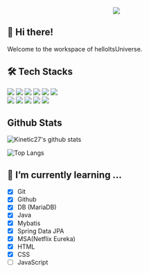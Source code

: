 <div align= "center">
    <img src="https://capsule-render.vercel.app/api?type=rect&color=595959&height=120&text=Universe's%20Universe&animation=&fontColor=ffffff&fontSize=50" />
    </div>

## 👋 Hi there!
Welcome to the workspace of helloItsUniverse.

## 🛠️ Tech Stacks
<div style="text-align: left;">
    <div style="margin: ; text-align: left;" "text-align: left;"> 
          <img src="https://img.shields.io/badge/Matlab-0076a8?style=for-the-badge&logo=Matlab&logoColor=white">
          <img src="https://img.shields.io/badge/Git-F05032?style=for-the-badge&logo=Git&logoColor=white">
          <img src="https://img.shields.io/badge/Github-181717?style=for-the-badge&logo=Github&logoColor=white">
          <img src="https://img.shields.io/badge/Java-007396?style=for-the-badge&logo=Java&logoColor=white">
          <img src="https://img.shields.io/badge/Spring Boot-6DB33F?style=for-the-badge&logo=Spring Boot&logoColor=white">
          <img src="https://img.shields.io/badge/Spring Data JPA-6DB33F?style=for-the-badge&logo=Spring Data JPA&logoColor=white">
          <br/><img src="https://img.shields.io/badge/Python-3776AB?style=for-the-badge&logo=Python&logoColor=white">
          <img src="https://img.shields.io/badge/PyTorch-EE4C2C?style=for-the-badge&logo=PyTorch&logoColor=white">
          <img src="https://img.shields.io/badge/Vue.js-4FC08D?style=for-the-badge&logo=Vue.js&logoColor=white">
          <img src="https://img.shields.io/badge/Javascript-F7DF1E?style=for-the-badge&logo=Javascript&logoColor=white">
          <img src="https://img.shields.io/badge/HTML5-E34F26?style=for-the-badge&logo=HTML5&logoColor=white">
          </div>
    </div>

## Github Stats
![Kinetic27's github stats](https://github-readme-stats.vercel.app/api?username=helloItsUniverse&show_icons=true&theme=tokyonight)

![Top Langs](https://github-readme-stats.vercel.app/api/top-langs/?username=helloItsUniverse&layout=compact&theme=tokyonight)


## 🌱 I’m currently learning ...
- [x] Git
- [x] Github
- [x] DB (MariaDB)
- [x] Java
- [x] Mybatis
- [x] Spring Data JPA
- [x] MSA(Netflix Eureka)
- [x] HTML
- [x] CSS
- [ ] JavaScript

<!--
**helloItsUniverse/helloItsUniverse** is a ✨ _special_ ✨ repository because its `README.md` (this file) appears on your GitHub profile.

Here are some ideas to get you started:

- 🔭 I’m currently working on ...
- 🌱 I’m currently learning ...
- 👯 I’m looking to collaborate on ...
- 🤔 I’m looking for help with ...
- 💬 Ask me about ...
- 📫 How to reach me: ...
- 😄 Pronouns: ...
- ⚡ Fun fact: ...
-->
